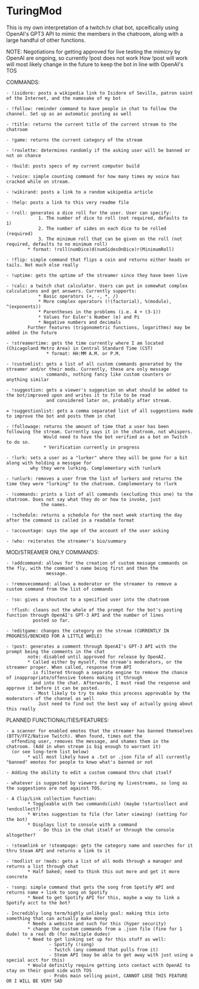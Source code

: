 # TuringMod

This is my own interpretation of a twitch.tv chat bot, spceifically using OpenAI's GPT3 API to mimic the members in the chatroom, 
along with a large handful of other functions.

NOTE: Negotiations for getting approved for live testing the mimicry by OpenAI are ongoing, so currently !post does not work
	  How !post will work will most likely change in the future to keep the bot in line with OpenAI's TOS

COMMANDS: 

	- !isidore: posts a wikipedia link to Isidore of Seville, patron saint of the Internet, and the namesake of my bot

	- !follow: reminder command to have people in chat to follow the channel. Set up as an automatic posting as well

	- !title: returns the current title of the current stream to the chatroom

	- !game: returns the current category of the stream

	- !roulette: determines randomly if the asking user will be banned or not on chance

	- !build: posts specs of my current computer build

	- !voice: simple counting command for how many times my voice has cracked while on stream. 

	- !wikirand: posts a link to a random wikipedia article

	- !help: posts a link to this very readme file

	- !roll: generates a dice roll for the user. User can specify:
				1. The number of dice to roll (not required, defaults to 1)
				2. The number of sides on each dice to be rolled (required)
				3. The minimum roll that can be given on the roll (not required, defaults to no minimum roll)
			* format: !roll(numDice)d(numSidesOnDice)r(MinimumRoll)

	- !flip: simple command that flips a coin and returns either heads or tails. Not much else really

	- !uptime: gets the uptime of the streamer since they have been live

	- !calc: a twitch chat calculator. Users can put in somewhat complex calculations and get answers. Currently supports:
				* Basic operators (+, -, *, /)
				* More complex operators (!(factorial), %(modulo), ^(exponents))
				* Parentheses in the problems (i.e. 4 + (3-1))
				* Values for Euler's Number (e) and Pi
				* Negative numbers and decimals
			Further features (trigonometric functions, logarithms) may be added in the future

	- !streamertime: gets the time currently where I am located (Chicagoland Metro Area) in Central Standard Time (CST)
				   * format: HH:MM A.M. or P.M.

	- !customlist: gets a list of all custom commands generated by the streamer and/or their mods. Currently, these are only message 
	               commands, nothing fancy like custom counters or anything similar

	- !suggestion: gets a viewer's suggestion on what should be added to the bot/improved upon and writes it to file to be read
				   and considered later on, probably after stream. 

	= !suggestionlist: gets a comma separated list of all suggestions made to improve the bot and posts them in chat

	- !followage: returns the amount of time that a user has been following the stream. Currently says it in the chatroom, not whispers. 
				  Would need to have the bot verified as a bot on Twitch to do so.
				  * Verification currently in progress

	- !lurk: sets a user as a "lurker" where they will be gone for a bit along with holding a messgae for 
			 why they were lurking. Complementary with !unlurk

	- !unlurk: removes a user from the list of lurkers and returns the time they were "lurking" to the chatroom. Complementary to !lurk

	- !commands: prints a list of all commands (excluding this one) to the chatroom. Does not say what they do or how to invoke, just 
				 the names. 
	
	- !schedule: returns a schedule for the next week starting the day after the command is called in a readable format

	- !accountage: says the age of the account of the user asking

	- !who: reiterates the streamer's bio/summary


MOD/STREAMER ONLY COMMANDS:

	- !addcommand: allows for the creation of custom message commands on the fly, with the command's name being first and then the
				   message. 

	- !removecommand: allows a moderator or the streamer to remove a custom command from the list of commands

	- !so: gives a shoutout to a specified user into the chatroom

	- !flush: cleans out the whole of the prompt for the bot's posting function through OpenAI's GPT-3 API and the number of lines
			  posted so far.
			  
	- !editgame: changes the category on the stream (CURRENTLY IN PROGRESS/BENCHED FOR A LITTLE WHILE)

	- !post: generates a comment through OpenAI's GPT-3 API with the prompt being the comments in the chat
			note: disabled until approved for release by OpenAI.
			* Called either by myself, the stream's moderators, or the streamer proper. When called, response from API
			  is filtered through a separate engine to remove the chance of inappropriate/offensive tokens making it through
			  and into the chat. Afterwards, I must read the response and approve it before it can be posted. 
			  - Most likely to try to make this process approvable by the moderators of the channel as well
				Just need to find out the best way of actually going about this really


PLANNED FUNCTIONALITIES/FEATURES:

	- a scanner for enabled emotes that the streamer has banned themselves (BTTV/FFZ/Native Twitch). When found, times out the 
	  offending user, removes the message, and shames them in the chatroom. (Add in when stream is big enough to warrant it)
	  (or see long-term list below)
			* will most likely have a .txt or .json file of all currently "banned" emotes for people to knwo what's banned or not

	- Adding the ability to edit a custom command thru chat itself

	- whatever is suggested by viewers during my livestreams, so long as the suggestions are not against TOS.

	- A Clip/Link collection function: 
			* Toggleable with two commands(ish) (maybe !startcollect and !endcollect?)
			* Writes suggestion to file (for later viewing) (setting for the bot)
			* Displays list to console with a command
				- Do this in the chat itself or through the console altogether?

	- !steamlink or !steampage: gets the category name and searches for it thru Steam API and returns a link to it

	- !modlist or !mods: gets a list of all mods through a manager and returns a list through chat
			* Half baked; need to think this out more and get it more concrete

	- !song: simple command that gets the song from Spotify API and returns name + link to song on Spotify
			* Need to get Spotify API for this, maybe a way to link a Spotify acct to the bot?

	- Incredibly long term/highly unlikely goal: making this into something that can actually make money
			* Needs a website and such for this (hyper security)
			* change the custom commands from a .json file (fine for 1 dude) to a real db (for multiple dudes)
			* Need to get linking set up for this stuff as well:
					- Spotify (!song)
					- Twitch (any command that pulls from it)
					- Steam API (may be able to get away with just using a special acct for this)
			* Would definitly require getting into contact with OpenAI to stay on their good side with TOS
					- Probs main selling point, CANNOT LOSE THIS FEATURE OR I WILL BE VERY SAD
